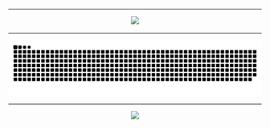 
***
<div align="center">
<a href="https://github.com/danujaya2006"><img src="https://capsule-render.vercel.app/api?type=transparent&fontColor=650ee8&text=HI+I+AM+DANUJAYA+DAHAM&height=150&fontSize=65&desc=ＷＥＬＣＯＭＥ+ＴＯ+ＭＹ+ＰＲＯＦＩＬＥ&descAlignY=75&descAlign=70"></a></div>


***

![Run on Repl.it](https://github.com/Platane/snk/raw/output/github-contribution-grid-snake.svg) 

***
<div align="center"><img src="https://i.ibb.co/stRZB29/20220721-151035.png" width="450" >

